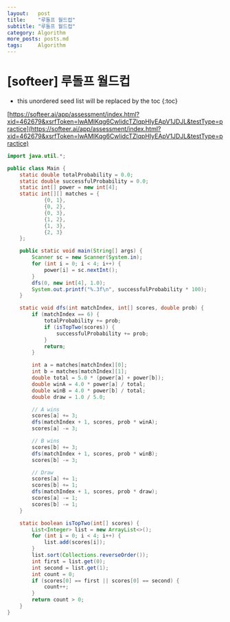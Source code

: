 ```yaml
---
layout:   post
title:    "루돌프 월드컵"
subtitle: "루돌프 월드컵"
category: Algorithm
more_posts: posts.md
tags:     Algorithm
---
```

# [softeer] 루돌프 월드컵

<!--more-->
<!-- Table of contents -->
* this unordered seed list will be replaced by the toc
{:toc}

[https://softeer.ai/app/assessment/index.html?xid=462679&xsrfToken=lwAMIKqg6CwlidcTZlqpHIyEApV1JDJL&testType=practice](https://softeer.ai/app/assessment/index.html?xid=462679&xsrfToken=lwAMIKqg6CwlidcTZlqpHIyEApV1JDJL&testType=practice)


```java
import java.util.*;

public class Main {
    static double totalProbability = 0.0;
    static double successfulProbability = 0.0;
    static int[] power = new int[4];
    static int[][] matches = {
            {0, 1},
            {0, 2},
            {0, 3},
            {1, 2},
            {1, 3},
            {2, 3}
    };

    public static void main(String[] args) {
        Scanner sc = new Scanner(System.in);
        for (int i = 0; i < 4; i++) {
            power[i] = sc.nextInt();
        }
        dfs(0, new int[4], 1.0);
        System.out.printf("%.3f\n", successfulProbability * 100);
    }

    static void dfs(int matchIndex, int[] scores, double prob) {
        if (matchIndex == 6) {
            totalProbability += prob;
            if (isTopTwo(scores)) {
                successfulProbability += prob;
            }
            return;
        }

        int a = matches[matchIndex][0];
        int b = matches[matchIndex][1];
        double total = 5.0 * (power[a] + power[b]);
        double winA = 4.0 * power[a] / total;
        double winB = 4.0 * power[b] / total;
        double draw = 1.0 / 5.0;

        // A wins
        scores[a] += 3;
        dfs(matchIndex + 1, scores, prob * winA);
        scores[a] -= 3;

        // B wins
        scores[b] += 3;
        dfs(matchIndex + 1, scores, prob * winB);
        scores[b] -= 3;

        // Draw
        scores[a] += 1;
        scores[b] += 1;
        dfs(matchIndex + 1, scores, prob * draw);
        scores[a] -= 1;
        scores[b] -= 1;
    }

    static boolean isTopTwo(int[] scores) {
        List<Integer> list = new ArrayList<>();
        for (int i = 0; i < 4; i++) {
            list.add(scores[i]);
        }
        list.sort(Collections.reverseOrder());
        int first = list.get(0);
        int second = list.get(1);
        int count = 0;
        if (scores[0] == first || scores[0] == second) {
            count++;
        }
        return count > 0;
    }
}


```